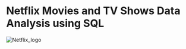    # Netflix Movies and TV Shows Data Analysis using SQL

![Netflix_logo](https://github.com/PuneetSingh14/SQL-Projects/blob/main/logo.png)
